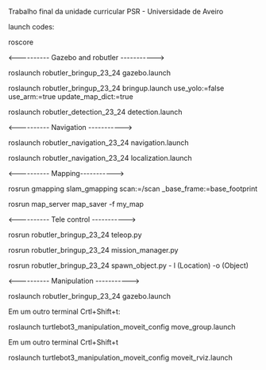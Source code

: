 Trabalho final da unidade curricular PSR - Universidade de Aveiro

launch codes:

roscore


<---------- Gazebo and robutler ----------->

roslaunch robutler_bringup_23_24 gazebo.launch

roslaunch robutler_bringup_23_24 bringup.launch use_yolo:=false use_arm:=true update_map_dict:=true

roslaunch robutler_detection_23_24 detection.launch


<---------- Navigation ----------->

roslaunch robutler_navigation_23_24 navigation.launch

roslaunch robutler_navigation_23_24 localization.launch


<---------- Mapping----------->

rosrun gmapping slam_gmapping scan:=/scan _base_frame:=base_footprint

rosrun map_server map_saver -f my_map


<---------- Tele control ----------->

rosrun robutler_bringup_23_24 teleop.py

rosrun robutler_bringup_23_24 mission_manager.py

rosrun robutler_bringup_23_24 spawn_object.py - l (Location) -o (Object)

<---------- Manipulation ----------->

roslaunch robutler_bringup_23_24 gazebo.launch

Em um outro terminal Crtl+Shift+t:

roslaunch turtlebot3_manipulation_moveit_config move_group.launch

Em um outro terminal Crtl+Shift+t

roslaunch turtlebot3_manipulation_moveit_config moveit_rviz.launch




<!-- TODO: Change the dictionary from robutler_bringup to robutler_description (Change the launch and rospgk) -->